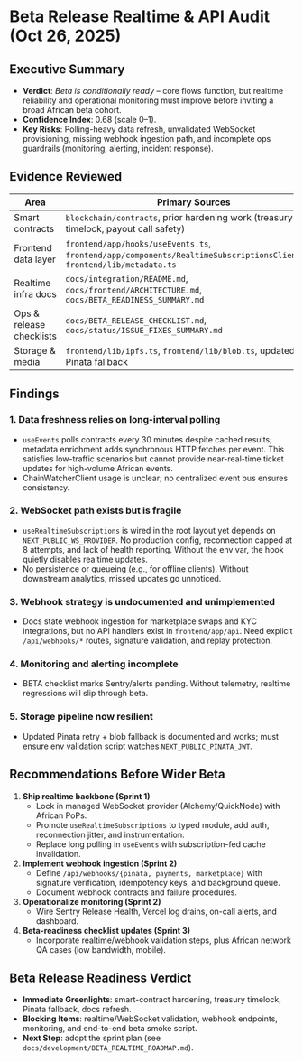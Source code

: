 # Beta Release Realtime & API Audit (Oct 26, 2025)

## Executive Summary
- **Verdict**: *Beta is conditionally ready* – core flows function, but realtime reliability and operational monitoring must improve before inviting a broad African beta cohort.
- **Confidence Index**: 0.68 (scale 0–1).
- **Key Risks**: Polling-heavy data refresh, unvalidated WebSocket provisioning, missing webhook ingestion path, and incomplete ops guardrails (monitoring, alerting, incident response).

## Evidence Reviewed
| Area | Primary Sources |
| --- | --- |
| Smart contracts | `blockchain/contracts`, prior hardening work (treasury timelock, payout call safety) |
| Frontend data layer | `frontend/app/hooks/useEvents.ts`, `frontend/app/components/RealtimeSubscriptionsClient.tsx`, `frontend/lib/metadata.ts` |
| Realtime infra docs | `docs/integration/README.md`, `docs/frontend/ARCHITECTURE.md`, `docs/BETA_READINESS_SUMMARY.md` |
| Ops & release checklists | `docs/BETA_RELEASE_CHECKLIST.md`, `docs/status/ISSUE_FIXES_SUMMARY.md` |
| Storage & media | `frontend/lib/ipfs.ts`, `frontend/lib/blob.ts`, updated Pinata fallback |

## Findings
### 1. Data freshness relies on long-interval polling
- `useEvents` polls contracts every 30 minutes despite cached results; metadata enrichment adds synchronous HTTP fetches per event. This satisfies low-traffic scenarios but cannot provide near-real-time ticket updates for high-volume African events.
- ChainWatcherClient usage is unclear; no centralized event bus ensures consistency.

### 2. WebSocket path exists but is fragile
- `useRealtimeSubscriptions` is wired in the root layout yet depends on `NEXT_PUBLIC_WS_PROVIDER`. No production config, reconnection capped at 8 attempts, and lack of health reporting. Without the env var, the hook quietly disables realtime updates.
- No persistence or queueing (e.g., for offline clients). Without downstream analytics, missed updates go unnoticed.

### 3. Webhook strategy is undocumented and unimplemented
- Docs state webhook ingestion for marketplace swaps and KYC integrations, but no API handlers exist in `frontend/app/api`. Need explicit `/api/webhooks/*` routes, signature validation, and replay protection.

### 4. Monitoring and alerting incomplete
- BETA checklist marks Sentry/alerts pending. Without telemetry, realtime regressions will slip through beta.

### 5. Storage pipeline now resilient
- Updated Pinata retry + blob fallback is documented and works; must ensure env validation script watches `NEXT_PUBLIC_PINATA_JWT`.

## Recommendations Before Wider Beta
1. **Ship realtime backbone (Sprint 1)**
   - Lock in managed WebSocket provider (Alchemy/QuickNode) with African PoPs.
   - Promote `useRealtimeSubscriptions` to typed module, add auth, reconnection jitter, and instrumentation.
   - Replace long polling in `useEvents` with subscription-fed cache invalidation.
2. **Implement webhook ingestion (Sprint 2)**
   - Define `/api/webhooks/{pinata, payments, marketplace}` with signature verification, idempotency keys, and background queue.
   - Document webhook contracts and failure procedures.
3. **Operationalize monitoring (Sprint 2)**
   - Wire Sentry Release Health, Vercel log drains, on-call alerts, and dashboard.
4. **Beta-readiness checklist updates (Sprint 3)**
   - Incorporate realtime/webhook validation steps, plus African network QA cases (low bandwidth, mobile).

## Beta Release Readiness Verdict
- **Immediate Greenlights**: smart-contract hardening, treasury timelock, Pinata fallback, docs refresh.
- **Blocking Items**: realtime/WebSocket validation, webhook endpoints, monitoring, and end-to-end beta smoke script.
- **Next Step**: adopt the sprint plan (see `docs/development/BETA_REALTIME_ROADMAP.md`).
